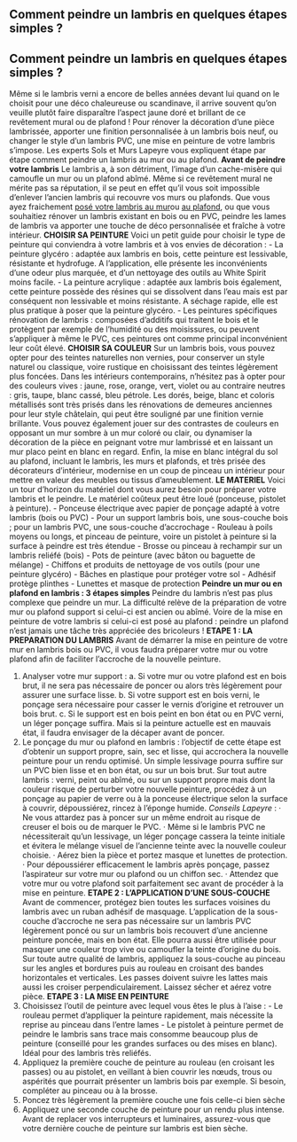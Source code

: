 ##  Comment peindre un lambris en quelques étapes simples ?
## **Comment peindre un lambris en quelques étapes simples ?**
Même si le lambris verni a encore de belles années devant lui quand on le choisit pour une déco chaleureuse ou scandinave, il arrive souvent qu’on veuille plutôt faire disparaître l’aspect jaune doré et brillant de ce revêtement mural ou de plafond ! Pour rénover la décoration d’une pièce lambrissée, apporter une finition personnalisée à un lambris bois neuf, ou changer le style d’un lambris PVC, une mise en peinture de votre lambris s’impose. Les experts Sols et Murs Lapeyre vous expliquent étape par étape comment peindre un lambris au mur ou au plafond.
**Avant de peindre votre lambris**
Le lambris a, à son détriment, l’image d’un cache-misère qui camoufle un mur ou un plafond abîmé. Même si ce revêtement mural ne mérite pas sa réputation, il se peut en effet qu’il vous soit impossible d’enlever l’ancien lambris qui recouvre vos murs ou plafonds. Que vous ayez fraichement [posé votre lambris au mur](http://www.lapeyre.fr/c/magazine/inspirations-tendances/comment-poser-un-lambris-mural)ou [au plafond](http://www.lapeyre.fr/c/magazine/inspirations-tendances/comment-poser-un-lambris-au-plafond), ou que vous souhaitiez rénover un lambris existant en bois ou en PVC, peindre les lames de lambris va apporter une touche de déco personnalisée et fraîche à votre intérieur.
**CHOISIR SA PEINTURE**
Voici un petit guide pour choisir le type de peinture qui conviendra à votre lambris et à vos envies de décoration :
\- La peinture glycéro : adaptée aux lambris en bois, cette peinture est lessivable, résistante et hydrofuge. A l’application, elle présente les inconvénients d’une odeur plus marquée, et d’un nettoyage des outils au White Spirit moins facile.
\- La peinture acrylique : adaptée aux lambris bois également, cette peinture possède des résines qui se dissolvent dans l’eau mais est par conséquent non lessivable et moins résistante. A séchage rapide, elle est plus pratique à poser que la peinture glycéro.
\- Les peintures spécifiques rénovation de lambris : composées d’additifs qui traitent le bois et le protègent par exemple de l’humidité ou des moisissures, ou peuvent s’appliquer à même le PVC, ces peintures ont comme principal inconvénient leur coût élevé.
**CHOISIR SA COULEUR**
Sur un lambris bois, vous pouvez opter pour des teintes naturelles non vernies, pour conserver un style naturel ou classique, voire rustique en choisissant des teintes légèrement plus foncées.
Dans les intérieurs contemporains, n’hésitez pas à opter pour des couleurs vives : jaune, rose, orange, vert, violet ou au contraire neutres : gris, taupe, blanc cassé, bleu pétrole.
Les dorés, beige, blanc et coloris métallisés sont très prisés dans les rénovations de demeures anciennes pour leur style châtelain, qui peut être souligné par une finition vernie brillante.
Vous pouvez également jouer sur des contrastes de couleurs en opposant un mur sombre à un mur coloré ou clair, ou dynamiser la décoration de la pièce en peignant votre mur lambrissé et en laissant un mur placo peint en blanc en regard.
Enfin, la mise en blanc intégral du sol au plafond, incluant le lambris, les murs et plafonds, et très prisée des décorateurs d’intérieur, modernise en un coup de pinceau un intérieur pour mettre en valeur des meubles ou tissus d’ameublement.
**LE MATERIEL**
Voici un tour d’horizon du matériel dont vous aurez besoin pour préparer votre lambris et le peindre. Le matériel coûteux peut être loué (ponceuse, pistolet à peinture).
\- Ponceuse électrique avec papier de ponçage adapté à votre lambris (bois ou PVC)
\- Pour un support lambris bois, une sous-couche bois ; pour un lambris PVC, une sous-couche d’accrochage
\- Rouleau à poils moyens ou longs, et pinceau de peinture, voire un pistolet à peinture si la surface à peindre est très étendue
\- Brosse ou pinceau à rechampir sur un lambris reliéfé (bois)
\- Pots de peinture (avec bâton ou baguette de mélange)
\- Chiffons et produits de nettoyage de vos outils (pour une peinture glycéro)
\- Bâches en plastique pour protéger votre sol
\- Adhésif protège plinthes
\- Lunettes et masque de protection
**Peindre un mur ou en plafond en lambris : 3 étapes simples**
Peindre du lambris n’est pas plus complexe que peindre un mur. La difficulté relève de la préparation de votre mur ou plafond support si celui-ci est ancien ou abîmé. Voire de la mise en peinture de votre lambris si celui-ci est posé au plafond : peindre un plafond n’est jamais une tâche très appréciée des bricoleurs !
**ETAPE 1 : LA PREPARATION DU LAMBRIS**
Avant de démarrer la mise en peinture de votre mur en lambris bois ou PVC, il vous faudra préparer votre mur ou votre plafond afin de faciliter l’accroche de la nouvelle peinture.
1. Analyser votre mur support :
a. Si votre mur ou votre plafond est en bois brut, il ne sera pas nécessaire de poncer ou alors très légèrement pour assurer une surface lisse.
b. Si votre support est en bois verni, le ponçage sera nécessaire pour casser le vernis d’origine et retrouver un bois brut.
c. Si le support est en bois peint en bon état ou en PVC verni, un léger ponçage suffira. Mais si la peinture actuelle est en mauvais état, il faudra envisager de la décaper avant de poncer.
2. Le ponçage du mur ou plafond en lambris : l’objectif de cette étape est d’obtenir un support propre, sain, sec et lisse, qui accrochera la nouvelle peinture pour un rendu optimisé.
Un simple lessivage pourra suffire sur un PVC bien lisse et en bon état, ou sur un bois brut. Sur tout autre lambris : verni, peint ou abîmé, ou sur un support propre mais dont la couleur risque de perturber votre nouvelle peinture, procédez à un ponçage au papier de verre ou à la ponceuse électrique selon la surface à couvrir, dépoussiérez, rincez à l’éponge humide.
_Conseils Lapeyre_ :
· Ne vous attardez pas à poncer sur un même endroit au risque de creuser el bois ou de marquer le PVC.
· Même si le lambris PVC ne nécessiterait qu’un lessivage, un léger ponçage cassera la teinte initiale et évitera le mélange visuel de l’ancienne teinte avec la nouvelle couleur choisie.
· Aérez bien la pièce et portez masque et lunettes de protection.
· Pour dépoussiérer efficacement le lambris après ponçage, passez l’aspirateur sur votre mur ou plafond ou un chiffon sec.
· Attendez que votre mur ou votre plafond soit parfaitement sec avant de procéder à la mise en peinture.
**ETAPE 2 : L’APPLICATION D’UNE SOUS-COUCHE**
Avant de commencer, protégez bien toutes les surfaces voisines du lambris avec un ruban adhésif de masquage.
L’application de la sous-couche d’accroche ne sera pas nécessaire sur un lambris PVC légèrement poncé ou sur un lambris bois recouvert d’une ancienne peinture poncée, mais en bon état. Elle pourra aussi être utilisée pour masquer une couleur trop vive ou camoufler la teinte d’origine du bois.
Sur toute autre qualité de lambris, appliquez la sous-couche au pinceau sur les angles et bordures puis au rouleau en croisant des bandes horizontales et verticales. Les passes doivent suivre les lattes mais aussi les croiser perpendiculairement. Laissez sécher et aérez votre pièce.
**ETAPE 3 : LA MISE EN PEINTURE**
1. Choisissez l’outil de peinture avec lequel vous êtes le plus à l’aise :
\- Le rouleau permet d’appliquer la peinture rapidement, mais nécessite la reprise au pinceau dans l’entre lames
\- Le pistolet à peinture permet de peindre le lambris sans trace mais consomme beaucoup plus de peinture (conseillé pour les grandes surfaces ou des mises en blanc). Idéal pour des lambris très reliéfés.
2. Appliquez la première couche de peinture au rouleau (en croisant les passes) ou au pistolet, en veillant à bien couvrir les nœuds, trous ou aspérités que pourrait présenter un lambris bois par exemple. Si besoin, compléter au pinceau ou à la brosse.
3. Poncez très légèrement la première couche une fois celle-ci bien sèche
4. Appliquez une seconde couche de peinture pour un rendu plus intense.
Avant de replacer vos interrupteurs et luminaires, assurez-vous que votre dernière couche de peinture sur lambris est bien sèche.